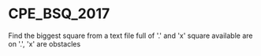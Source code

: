 # CPE_BSQ_2017

Find the biggest square from a text file full of '.' and 'x'
square available are on '.', 'x' are obstacles
